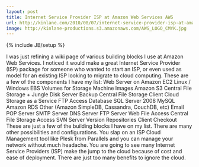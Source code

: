 ```yaml
---
layout: post
title: Internet Service Provider ISP at Amazon Web Services AWS
url: http://kinlane.com/2010/08/07/internet-service-provider-isp-at-amazon-web-services-aws/
image: http://kinlane-productions.s3.amazonaws.com/AWS_LOGO_CMYK.jpg
---
```

{% include JB/setup %}
<p>
     I was just refining a wiki page of various building blocks I use at Amazon Web Services. I noticed it would make a great Internet Service Provider (ISP) package for someone who wanted to start an ISP, or even used as model for an existing ISP looking to migrate to cloud computing. These are a few of the components I have my list: Web Server on Amazon EC2 Linux / Windows EBS Volumes for Storage Machine Images Amazon S3 Central File Storage + Jungle Disk Server Backup Central File Storage Client Cloud Storage as a Service FTP Access Database SQL Server 2008 MySQL Amazon RDS Other (Amazon SimpleDB, Cassandra, CouchDB, etc) Email POP Server SMTP Server DNS Server FTP Server Web File Access Central File Storage Access SVN Server Version Repositories Client Checkout These are just a few of the building blocks I have on my list. There are many other possibilities and configurations. You slap on an ISP Cloud Management tool like Plesk from Parallels and you can manage your network without much headache. You are going to see many Internet Service Providers (ISP) make the jump to the cloud because of cost and ease of deployment. There are just too many benefits to ignore the cloud.
</p>